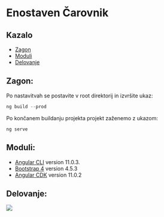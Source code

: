 # Enostaven Čarovnik


## Kazalo
* [Zagon](#zagon)
* [Moduli](#moduli)
* [Delovanje](#delovanje)



## Zagon:

Po nastavitvah se postavite v root direktorij in izvršite ukaz:
```Javascript
ng build --prod
```

Po končanem buildanju projekta projekt zaženemo z ukazom:
```
ng serve
```

## Moduli:

- [Angular CLI](https://github.com/angular/angular-cli) version 11.0.3.
- [Bootstrap 4](https://ng-bootstrap.github.io/#/getting-started) version 4.5.3
- [Angular CDK](https://material.angular.io/cdk/categories) version 11.0.2


## Delovanje:

![](https://github.com/NejcZun/EnostavenCarovnik/blob/master/delovanje/delovanje.gif)







